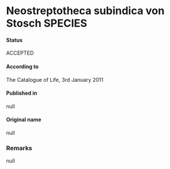 Neostreptotheca subindica von Stosch SPECIES
=======

#### Status
ACCEPTED

#### According to
The Catalogue of Life, 3rd January 2011

#### Published in
null

#### Original name
null

### Remarks
null